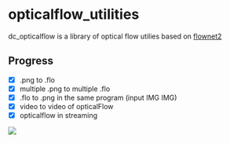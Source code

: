 opticalflow_utilities
======================


dc_opticalflow is a library of optical flow utilies based on 
<a href="https://github.com/lmb-freiburg/flownet2" target="_blank">flownet2</a><br>

## Progress

- [x] .png to .flo
- [x] multiple .png to multiple .flo
- [x] .flo to .png in the same program (input IMG IMG)
- [x] video to video of opticalFlow
- [x] opticalflow in streaming

![](https://github.com/Cjdcoy/opticalflow_utilities/blob/master/documents/SD2.gif)

